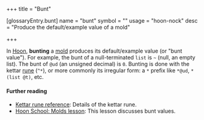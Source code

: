 +++
title = "Bunt"

[glossaryEntry.bunt]
name = "bunt"
symbol = ""
usage = "hoon-nock"
desc = "Produce the default/example value of a mold"

+++

In [Hoon](/glossary/hoon), **bunting** a
[mold](/glossary/mold) produces its default/example value (or "bunt
value"). For example, the bunt of a null-terminated `list` is `~` (null, an
empty list). The bunt of `@ud` (an unsigned decimal) is `0`. Bunting is done
with the kettar [rune](/glossary/rune) (`^*`), or more commonly its
irregular form: a `*` prefix like `*@ud`, `*(list @t)`, etc.

#### Further reading

- [Kettar rune reference](/language/hoon/reference/rune/ket#-kettar): Details of the kettar rune.
- [Hoon School: Molds lesson](/userspace/threads/tutorials/basics/input#bowl): This
  lesson discusses bunt values.

